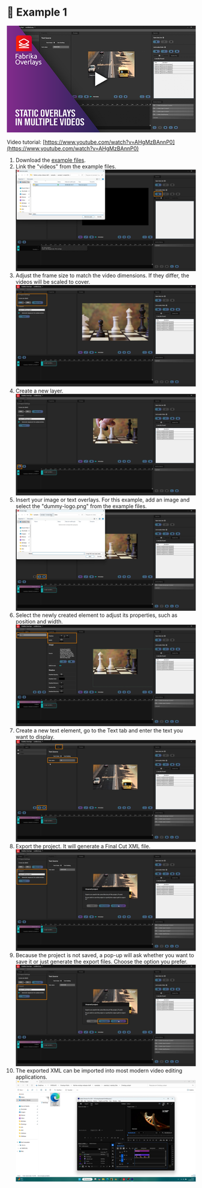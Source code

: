 # 📖 Example 1

[![Video tutorial](../../images/example1-video-thumbnail.png?raw=true)](https://www.youtube.com/watch?v=AHgMzBAnnP0)

Video tutorial: [https://www.youtube.com/watch?v=AHgMzBAnnP0](https://www.youtube.com/watch?v=AHgMzBAnnP0)
1. Download the [example files](example_1-sample_files.zip).
2. Link the "videos" from the example files.
![Step 2](images/02.jpg?raw=true)
3. Adjust the frame size to match the video dimensions. If they differ, the videos will be scaled to cover.
![Step 3](images/03.jpg?raw=true)
4. Create a new layer.
![Step 4](images/04.jpg?raw=true)
5. Insert your image or text overlays. For this example, add an image and select the "dummy-logo.png" from the example files.
![Step 5](images/05.jpg?raw=true)
6. Select the newly created element to adjust its properties, such as position and width.
![Step 6](images/06.jpg?raw=true)
7. Create a new text element, go to the Text tab and enter the text you want to display.
![Step 7](images/07.jpg?raw=true)
8. Export the project. It will generate a Final Cut XML file.
![Step 8](images/08.jpg?raw=true)
9. Because the project is not saved, a pop-up will ask whether you want to save it or just generate the export files. Choose the option you prefer.
![Step 9](images/09.jpg?raw=true)
10. The exported XML can be imported into most modern video editing applications.
![Step 10](images/10.jpg?raw=true)

